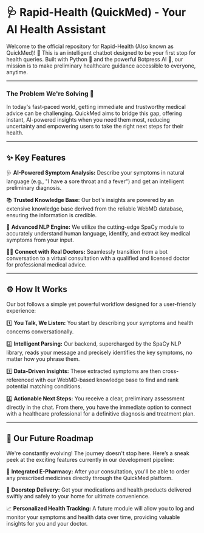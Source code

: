 # 🩺 Rapid-Health (QuickMed) - Your AI Health Assistant

Welcome to the official repository for Rapid-Health (Also known as QuickMed)! 🤖 This is an intelligent chatbot designed to be your first stop for health queries. Built with Python 🐍 and the powerful Botpress AI 💬, our mission is to make preliminary healthcare guidance accessible to everyone, anytime.

---

### The Problem We're Solving 🎯
In today's fast-paced world, getting immediate and trustworthy medical advice can be challenging. QuickMed aims to bridge this gap, offering instant, AI-powered insights when you need them most, reducing uncertainty and empowering users to take the right next steps for their health.

---

## ✨ Key Features
🩺 **AI-Powered Symptom Analysis:** Describe your symptoms in natural language (e.g., "I have a sore throat and a fever") and get an intelligent preliminary diagnosis.

📚 **Trusted Knowledge Base:** Our bot's insights are powered by an extensive knowledge base derived from the reliable WebMD database, ensuring the information is credible.

🧠 **Advanced NLP Engine:** We utilize the cutting-edge SpaCy module to accurately understand human language, identify, and extract key medical symptoms from your input.

🧑‍⚕️ **Connect with Real Doctors:** Seamlessly transition from a bot conversation to a virtual consultation with a qualified and licensed doctor for professional medical advice.

---

## ⚙️ How It Works
Our bot follows a simple yet powerful workflow designed for a user-friendly experience:

1️⃣ **You Talk, We Listen:** You start by describing your symptoms and health concerns conversationally.

2️⃣ **Intelligent Parsing:** Our backend, supercharged by the SpaCy NLP library, reads your message and precisely identifies the key symptoms, no matter how you phrase them.

3️⃣ **Data-Driven Insights:** These extracted symptoms are then cross-referenced with our WebMD-based knowledge base to find and rank potential matching conditions.

4️⃣ **Actionable Next Steps:** You receive a clear, preliminary assessment directly in the chat. From there, you have the immediate option to connect with a healthcare professional for a definitive diagnosis and treatment plan.

---

## 🚀 Our Future Roadmap
We're constantly evolving! The journey doesn't stop here. Here’s a sneak peek at the exciting features currently in our development pipeline:

💊 **Integrated E-Pharmacy:** After your consultation, you'll be able to order any prescribed medicines directly through the QuickMed platform.

🚚 **Doorstep Delivery:** Get your medications and health products delivered swiftly and safely to your home for ultimate convenience.

📈 **Personalized Health Tracking:** A future module will allow you to log and monitor your symptoms and health data over time, providing valuable insights for you and your doctor.
